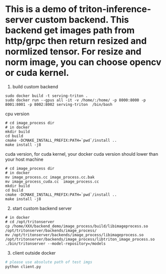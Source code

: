 # This is a demo of triton-inference-server custom backend. This backend get images path from http/grpc then return resized and normlized tensor. For resize and norm image, you can choose opencv or cuda kernel. 

1. build custom backend

```shell
sudo docker build -t serving-triton .
sudo docker run --gpus all -it -v /home/:/home/ -p 8000:8000 -p 8001:8001 -p 8002:8002 serving-triton  /bin/bash
```

cpu version
```shell
# cd image_process dir
# in docker
mkdir build
cd build
cmake -DCMAKE_INSTALL_PREFIX:PATH=`pwd`/install ..
make install -j8
```

cuda version, for cuda kernel, your docker cuda version should lower than your host machine

```shell
# cd image_process dir
# in docker
mv image_process.cc image_process.cc.bak
mv image_process_cuda.cc  image_process.cc
mkdir build
cd build
cmake -DCMAKE_INSTALL_PREFIX:PATH=`pwd`/install ..
make install -j8
```

2. start custom backend server

```shell
# in docker
# cd /opt/tritonserver
cp /home/XXX/backend_demo/image_process/build/libimageprocess.so /opt/tritonserver/backends/image_process/
mv /opt/tritonserver/backends/image_process/libimageprocess.so /opt/tritonserver/backends/image_process/libtriton_image_process.so
./bin/tritonserver --model-repository=/models
```

3. client 
outside docker

```python
# please use absolute path of test imgs
python client.py
```
